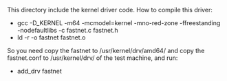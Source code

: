This directory include the kernel driver code.
How to compile this driver:
  * gcc -D_KERNEL -m64 -mcmodel=kernel -mno-red-zone -ffreestanding -nodefaultlibs -c fastnet.c fastnet.h
  * ld -r -o fastnet fastnet.o

So you need copy the fastnet to /usr/kernel/drv/amd64/ and copy the fastnet.conf to /usr/kernel/drv/ of the test machine, and run:
  * add_drv fastnet
